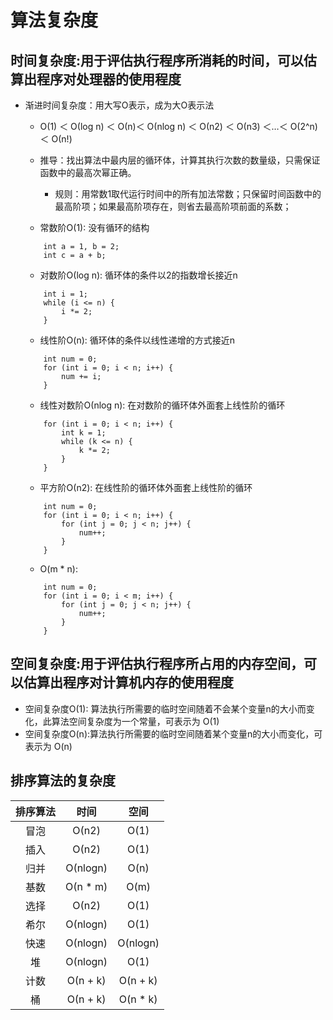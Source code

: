 # 算法复杂度

## 时间复杂度:用于评估执行程序所消耗的时间，可以估算出程序对处理器的使用程度
* 渐进时间复杂度：用大写O表示，成为大O表示法
    * Ο(1) ＜ Ο(log n) ＜ Ο(n)＜ Ο(nlog n) ＜ Ο(n2) ＜ Ο(n3) ＜…＜ Ο(2^n) ＜ Ο(n!)
    * 推导：找出算法中最内层的循环体，计算其执行次数的数量级，只需保证函数中的最高次幂正确。
        * 规则：用常数1取代运行时间中的所有加法常数；只保留时间函数中的最高阶项；如果最高阶项存在，则省去最高阶项前面的系数；

    * 常数阶O(1): 没有循环的结构
    ```
        int a = 1, b = 2;
        int c = a + b;
    ```
    * 对数阶Ο(log n): 循环体的条件以2的指数增长接近n
    ```
        int i = 1;
        while (i <= n) {
            i *= 2;
        }
    ```
    * 线性阶O(n): 循环体的条件以线性递增的方式接近n
    ```
        int num = 0;
        for (int i = 0; i < n; i++) {
            num += i;
        }
    ```
    * 线性对数阶Ο(nlog n): 在对数阶的循环体外面套上线性阶的循环
    ```
        for (int i = 0; i < n; i++) {
            int k = 1;
            while (k <= n) {
                k *= 2;
            }
        }
    ```
    * 平方阶Ο(n2): 在线性阶的循环体外面套上线性阶的循环
    ```
        int num = 0;
        for (int i = 0; i < n; i++) {
            for (int j = 0; j < n; j++) {
                num++;
            }
        }
    ```
    * O(m * n):
    ```
        int num = 0;
        for (int i = 0; i < m; i++) {
            for (int j = 0; j < n; j++) {
                num++;
            }
        }
    ```

## 空间复杂度:用于评估执行程序所占用的内存空间，可以估算出程序对计算机内存的使用程度
* 空间复杂度O(1): 算法执行所需要的临时空间随着不会某个变量n的大小而变化，此算法空间复杂度为一个常量，可表示为 O(1)
* 空间复杂度O(n):算法执行所需要的临时空间随着某个变量n的大小而变化，可表示为 O(n)

## 排序算法的复杂度
| 排序算法 | 时间 | 空间 |
| :-----: | :-: | :-: |
| 冒泡 | Ο(n2) | O(1) |
| 插入 | Ο(n2) | O(1) |
| 归并 | Ο(nlogn) | O(n) |
| 基数 | Ο(n * m) | O(m) |
| 选择 | Ο(n2) | O(1) |
| 希尔 | Ο(nlogn) | O(1) |
| 快速 | Ο(nlogn) | O(nlogn) |
| 堆 | Ο(nlogn) | O(1) |
| 计数 | Ο(n + k) | O(n + k) |
| 桶 | Ο(n + k) | O(n * k) |